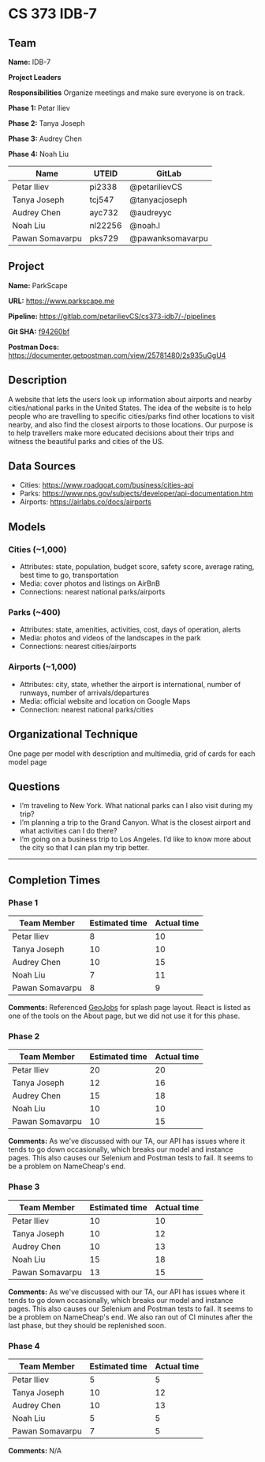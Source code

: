 # CS 373 IDB-7

## Team

**Name:** IDB-7

**Project Leaders** 

**Responsibilities** Organize meetings and make sure everyone is on track.

**Phase 1:** Petar Iliev

**Phase 2:** Tanya Joseph

**Phase 3:** Audrey Chen

**Phase 4:** Noah Liu

| Name            | UTEID   | GitLab           |
| --------------- | ------- | ---------------- |
| Petar Iliev     | pi2338  | @petarilievCS    |
| Tanya Joseph    | tcj547  | @tanyacjoseph    |
| Audrey Chen     | ayc732  | @audreyyc        |
| Noah Liu        | nl22256 | @noah.l          |
| Pawan Somavarpu | pks729  | @pawanksomavarpu |

## Project

**Name:** ParkScape

**URL:** https://www.parkscape.me

**Pipeline:** https://gitlab.com/petarilievCS/cs373-idb7/-/pipelines

**Git SHA:** [f94260bf](https://gitlab.com/petarilievCS/cs373-idb7/-/commit/f94260bfafe2ad97e1a667e3084b05c3e6d09b45)

**Postman Docs:** https://documenter.getpostman.com/view/25781480/2s935uGgU4

## Description

A website that lets the users look up information about airports and nearby cities/national parks in the United States. The idea of the website is to help people who are travelling to specific cities/parks find other locations to visit nearby, and also find the closest airports to those locations. Our purpose is to help travellers make more educated decisions about their trips and witness the beautiful parks and cities of the US.

## Data Sources

- Cities: https://www.roadgoat.com/business/cities-api
- Parks: https://www.nps.gov/subjects/developer/api-documentation.htm
- Airports: https://airlabs.co/docs/airports

## Models

### Cities (~1,000)

- Attributes: state, population, budget score, safety score, average rating, best time to go, transportation
- Media: cover photos and listings on AirBnB
- Connections: nearest national parks/airports

### Parks (~400)

- Attributes: state, amenities, activities, cost, days of operation, alerts
- Media: photos and videos of the landscapes in the park
- Connections: nearest cities/airports

### Airports (~1,000)

- Attributes: city, state, whether the airport is international, number of runways, number of arrivals/departures
- Media: official website and location on Google Maps
- Connection: nearest national parks/cities

## Organizational Technique

One page per model with description and multimedia, grid of cards for each model page

## Questions

- I’m traveling to New York. What national parks can I also visit during my trip?
- I’m planning a trip to the Grand Canyon. What is the closest airport and what activities can I do there?
- I’m going on a business trip to Los Angeles. I’d like to know more about the city so that I can plan my trip better.

---

## Completion Times

### Phase 1

| Team Member     | Estimated time | Actual time |
| --------------- | -------------- | ----------- |
| Petar Iliev     | 8              | 10          |
| Tanya Joseph    | 10             | 10          |
| Audrey Chen     | 10             | 15          |
| Noah Liu        | 7              | 11          |
| Pawan Somavarpu | 8              | 9           |


**Comments:** Referenced [GeoJobs](https://gitlab.com/sarthaksirotiya/cs373-idb/) for splash page layout. React is listed as one of the tools on the About page, but we did not use it for this phase.


### Phase 2

| Team Member     | Estimated time | Actual time |
| --------------- | -------------- | ----------- |
| Petar Iliev     | 20             | 20          |
| Tanya Joseph    | 12             | 16          |
| Audrey Chen     | 15             | 18          |
| Noah Liu        | 10             | 10          |
| Pawan Somavarpu | 10             | 15          |


**Comments:** As we've discussed with our TA, our API has issues where it tends to go down occasionally, which breaks our model and instance pages. This also causes our Selenium and Postman tests to fail. It seems to be a problem on NameCheap's end. 


### Phase 3

| Team Member     | Estimated time | Actual time |
| --------------- | -------------- | ----------- |
| Petar Iliev     | 10             | 10          |
| Tanya Joseph    | 10             | 12          |
| Audrey Chen     | 10             | 13          |
| Noah Liu        | 15             | 18          |
| Pawan Somavarpu | 13             | 15          |


**Comments:** As we've discussed with our TA, our API has issues where it tends to go down occasionally, which breaks our model and instance pages. This also causes our Selenium and Postman tests to fail. It seems to be a problem on NameCheap's end. We also ran out of CI minutes after the last phase, but they should be replenished soon.

### Phase 4

| Team Member     | Estimated time | Actual time |
| --------------- | -------------- | ----------- |
| Petar Iliev     |  5             |  5          |
| Tanya Joseph    | 10             | 12          |
| Audrey Chen     | 10             | 13          |
| Noah Liu        |  5             |  5          |
| Pawan Somavarpu |  7             |  5          |


**Comments:** N/A
